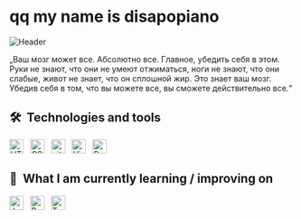# qq my name is disapopiano
![Header](https://i.pinimg.com/736x/8b/e6/d1/8be6d1839fe2f5296198ba6b688d43dc.jpg)

„Ваш мозг может все. Абсолютно все. Главное, убедить себя в этом. Руки не знают, что они не умеют отжиматься, ноги не знают, что они слабые, живот не знает, что он сплошной жир. Это знает ваш мозг. Убедив себя в том, что вы можете все, вы сможете действительно все.“


## 🛠  Technologies and tools

<a name="learning-now"></a>

<img src="https://img.shields.io/badge/HTML5-282C34?logo=html5&logoColor=E34F26" alt="HTML5 logo" title="HTML5" height="25" />
&nbsp;
<img src="https://img.shields.io/badge/CSS3-282C34?logo=css3&logoColor=1572B6" alt="CSS3 logo" title="CSS3" height="25" />
&nbsp;
<img src="https://img.shields.io/badge/git-282C34?logo=git&logoColor=F05032" alt="git logo" title="git" height="25" />
&nbsp;
<img src="https://img.shields.io/badge/VS%20Code-282C34?logo=visual-studio-code&logoColor=007ACC" alt="Visual Studio Code logo" title="Visual Studio Code" height="25" />
&nbsp;
<img src="https://img.shields.io/badge/Python-30343b" alt="Python logo" title="python" height="25"/>

<a name="learning-next"></a>

## 📖  What I am currently learning / improving on

<img src="https://img.shields.io/badge/JavaScript-282C34?logo=javascript&logoColor=F7DF1E" alt="JavaScript logo" title="JavaScript" height="25" />
&nbsp;
<img src="https://img.shields.io/badge/React Native-282C34?logo=react&logoColor=61DAFB" alt="React Native logo" title="React Native" height="25" />
&nbsp;
<img src="https://img.shields.io/badge/TypeScript-282C34?logo=typescript&logoColor=3178C6" alt="TypeScript logo" title="TypeScript" height="25" />
